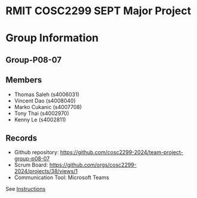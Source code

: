 
# RMIT COSC2299 SEPT Major Project

# Group Information

## Group-P08-07

## Members
* Thomas Saleh (s4006031)
* Vincent Dao (s4008040)
* Marko Cukanic (s4007708)
* Tony Thai (s4002970)
* Kenny Le (s4002811)

## Records

* Github repository: https://github.com/cosc2299-2024/team-project-group-p08-07
* Scrum Board:  https://github.com/orgs/cosc2299-2024/projects/38/views/1
* Communication Tool: Microsoft Teams 

See [Instructions](INSTRUCTIONS.md)
